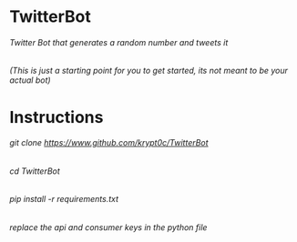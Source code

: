 # TwitterBot
###### Twitter Bot that generates a random number and tweets it
###### (This is just a starting point for you to get started, its not meant to be your actual bot)
# Instructions
###### git clone https://www.github.com/krypt0c/TwitterBot
###### cd TwitterBot
###### pip install -r requirements.txt
###### replace the api and consumer keys in the python file
###### 